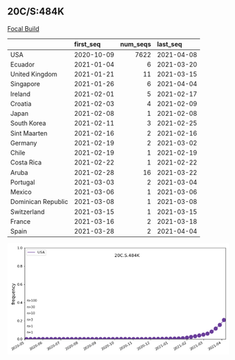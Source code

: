 

## 20C/S:484K
[Focal Build](https://nextstrain.org/groups/neherlab/ncov/20C.S.484K?c=gt-S_484)

|                    | first_seq   |   num_seqs | last_seq   |
|:-------------------|:------------|-----------:|:-----------|
| USA                | 2020-10-09  |       7622 | 2021-04-08 |
| Ecuador            | 2021-01-04  |          6 | 2021-03-20 |
| United Kingdom     | 2021-01-21  |         11 | 2021-03-15 |
| Singapore          | 2021-01-26  |          6 | 2021-04-04 |
| Ireland            | 2021-02-01  |          5 | 2021-02-17 |
| Croatia            | 2021-02-03  |          4 | 2021-02-09 |
| Japan              | 2021-02-08  |          1 | 2021-02-08 |
| South Korea        | 2021-02-11  |          3 | 2021-02-25 |
| Sint Maarten       | 2021-02-16  |          2 | 2021-02-16 |
| Germany            | 2021-02-19  |          2 | 2021-03-02 |
| Chile              | 2021-02-19  |          1 | 2021-02-19 |
| Costa Rica         | 2021-02-22  |          1 | 2021-02-22 |
| Aruba              | 2021-02-28  |         16 | 2021-03-22 |
| Portugal           | 2021-03-03  |          2 | 2021-03-04 |
| Mexico             | 2021-03-06  |          1 | 2021-03-06 |
| Dominican Republic | 2021-03-08  |          1 | 2021-03-08 |
| Switzerland        | 2021-03-15  |          1 | 2021-03-15 |
| France             | 2021-03-16  |          2 | 2021-03-18 |
| Spain              | 2021-03-28  |          2 | 2021-04-04 |

![Overall trends 20C.S.484K](/overall_trends_figures/overall_trends_20C.S.484K.png)